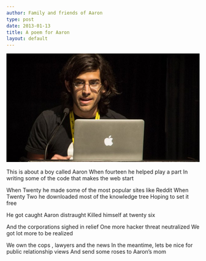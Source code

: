 ```yaml
---
author: Family and friends of Aaron
type: post
date: 2013-01-13
title: A poem for Aaron
layout: default
---
```

![Aaron at podium](/images/aaron-podium.jpg)

This is about a boy called Aaron
When fourteen he helped play a part
In writing some of the code that makes the web start

When Twenty he made some of the most popular sites like Reddit
When Twenty Two he downloaded most of the  knowledge tree
Hoping to set it free

He got caught
Aaron distraught
Killed himself at twenty six

And the corporations sighed in relief
One more hacker threat neutralized
We got lot more to be realized

We own the cops , lawyers and the news
In the meantime, lets be nice for public relationship views
And send some roses to Aaron’s mom

